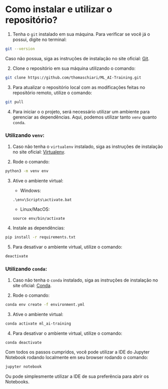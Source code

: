 # Como instalar e utilizar o repositório?

1. Tenha o `git` instalado em sua máquina. Para verificar se você já o possui, digite no terminal:
```bash
git --version
```
Caso não possua, siga as instruções de instalação no site oficial: [Git](https://git-scm.com/book/en/v2/Getting-Started-Installing-Git).

2. Clone o repositório em sua máquina utilizando o comando:
```bash
git clone https://github.com/thomaschiari/ML_AI-Training.git
```

3. Para atualizar o repositório local com as modificações feitas no repositório remoto, utilize o comando:
```bash
git pull
```

4. Para iniciar o o projeto, será necessário utilizar um ambiente para gerenciar as dependências. Aqui, podemos utilizar tanto `venv` quanto `conda`.

### Utilizando `venv`:

1. Caso não tenha o `virtualenv` instalado, siga as instruções de instalação no site oficial: [Virtualenv](https://packaging.python.org/en/latest/guides/installing-using-pip-and-virtual-environments/).

2. Rode o comando:
```bash
python3 -m venv env
```

3. Ative o ambiente virtual:
    - Windows:
    ```
    .\env\Scripts\activate.bat
    ```
    - Linux/MacOS:
    ```
    source env/bin/activate
    ```

4. Instale as dependências:
```bash
pip install -r requirements.txt
```

5. Para desativar o ambiente virtual, utilize o comando:
```bash
deactivate
```

### Utilizando `conda`:

1. Caso não tenha o `conda` instalado, siga as instruções de instalação no site oficial: [Conda](https://docs.conda.io/projects/miniconda/en/latest/).

2. Rode o comando:
```bash
conda env create -f environment.yml
```

3. Ative o ambiente virtual:
```bash
conda activate ml_ai-training
```

4. Para desativar o ambiente virtual, utilize o comando:
```bash
conda deactivate
```

Com todos os passos cumpridos, você pode utilizar a IDE do Jupyter Notebook rodando localmente em seu browser rodando o comando:
```bash
jupyter notebook
```
Ou pode simplesmente utilizar a IDE de sua preferência para abrir os Notebooks.